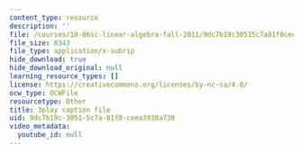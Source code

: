 ```yaml
---
content_type: resource
description: ''
file: /courses/18-06sc-linear-algebra-fall-2011/9dc7b19c30515c7a81f0ceea3938a738_t-n4a18AW08.vtt
file_size: 8343
file_type: application/x-subrip
hide_download: true
hide_download_original: null
learning_resource_types: []
license: https://creativecommons.org/licenses/by-nc-sa/4.0/
ocw_type: OCWFile
resourcetype: Other
title: 3play caption file
uid: 9dc7b19c-3051-5c7a-81f0-ceea3938a738
video_metadata:
  youtube_id: null
---
```

